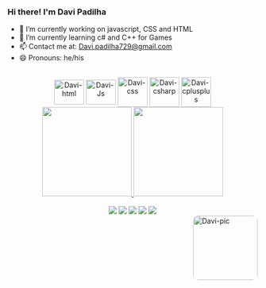 ### Hi there! I'm Davi Padilha




- 🔭 I’m currently working on javascript, CSS and HTML
- 🌱 I’m currently learning c# and C++ for Games
- 📫 Contact me at: Davi.padilha729@gmail.com
- 😄 Pronouns: he/his

  
<div align="center" style="display: inline_block"><br>
  <img align="center" alt="Davi-html" height="50" width="60"src="https://cdn.jsdelivr.net/gh/devicons/devicon/icons/html5/html5-original-wordmark.svg">
  <img align="center" alt="Davi-Js" height="50" width="60" src="https://cdn.jsdelivr.net/gh/devicons/devicon/icons/javascript/javascript-original.svg">
  <img align="center" alt="Davi-css" heigth="50" width="60" src="https://cdn.jsdelivr.net/gh/devicons/devicon/icons/css3/css3-original-wordmark.svg">
  <img align="center" alt="Davi-csharp" heigth="50" width="60" src="https://cdn.jsdelivr.net/gh/devicons/devicon/icons/csharp/csharp-line.svg">
  <img align="center" alt="Davi-cplusplus" heigth="50" width="60" src="https://cdn.jsdelivr.net/gh/devicons/devicon/icons/cplusplus/cplusplus-line.svg">
</div>
  


<div align="center">
   
  <a href="https://github.com/daavi997/">
  <img height="180em" src="https://github-readme-stats.vercel.app/api?username=daavi997&show_icons=true&theme=tokyonight&include_all_commits=true&count_private=true"/>
  <img height="180em" src="https://github-readme-stats.vercel.app/api/top-langs/?username=daavi997&layout=compact&langs_count=7&theme=tokyonight"/>
</div><br>

  
  <div align="center">
  <a href="https://www.instagram.com/davi.padilha97/" target="_blank"><img src="https://img.shields.io/badge/-Instagram-%23E4405F?style=for-the-badge&logo=instagram&logoColor=white" target="_blank"></a>
  <a href = "mailto:davi.padilha729@gmail.com"><img src="https://img.shields.io/badge/-Gmail-%23333?style=for-the-badge&logo=gmail&logoColor=white" target="_blank"></a>
  <a href="https://www.linkedin.com/in/davi-padilha-65015417a/" target="_blank"><img src="https://img.shields.io/badge/-LinkedIn-%230077B5?style=for-the-badge&logo=linkedin&logoColor=white" target="_blank"></a>
  <a href=" http://api.whatsapp.com/send?phone=5519988273515" target="_blank"><img src="https://img.shields.io/badge/WhatsApp-25D366?style=for-the-badge&logo=whatsapp&logoColor=white" target="_blank"></a>
  <a href="https://music.youtube.com/channel/UCBRMlUsGgxIjtMUk9GRVzlQ" target="_blank"><img src="https://img.shields.io/badge/YouTube_Music-FF0000?style=for-the-badge&logo=youtube-music&logoColor=white" target="_blank"></a>
  </div>
   
   <img align="right" alt="Davi-pic" height="130" style="border-radius:10px;" src="https://lh3.googleusercontent.com/b16u1NoTql_h1MKOkbJk9iNJ05GXQh4c6ZJLqiCa7uaebgwO6YNyKS4epdoS6EE5CyPUej1q3PPGCJ5okuuABAql84wExymeA9wB0C-gxx-3QSlgFRitsr0mL_ivjc0hThK0soXkjlLqtC2nelX7jCu_icT2NjkPvl9XXWdmAhvonfnQGs_FYxmD_358qnZ_n0c2QlYOdqwNd8cEaFtmpt5TKlNVZ2uv3rbra0uTIXOip-iJrPrZkN5GJHUhEAUg0iAfOwUNApes339WQyw__uQH2H51LVFjHnlpKHuXv7wtAhy-9PiMUEOehlW0XXkKXMZsOzgNVL_Re5e1tjBYxZnmocIDewygjmQAsDdOIo8lFZvJvooaCM1P3UyO3x1Et5-dnCdckgZYdEXpbuD1rgm0fOZNGHrgYX-aI1GRsxhkou5iG5bYC-NHmRMylZuJnH0RXBdjHplw_Krz6E629AbKur5yJjQdE--Cz5RYlSjZMTXvC6qmxRdc7na4ePGD3uP35azScN5eVZ6qL0kpMVA_D-34wMzHrhhBhthUpPNh5OhVTOE8SYZZADw-8UQnkZdVeN2xwpcummzyiYX6xmCUl9YkJQHL8TT48QazEmrC9_1e-PrK5xFgoquaeDHzSbBNYWlAFUKutQDDcAM6CySacZEaA-sLWUeyNmY2ETEz2U2fYDRRlIAMhUlMfKGigEofuiLkOoFiNs9KcrjWFyibBQ=s225-no?authuser=0">

  
